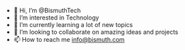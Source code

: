 - 👋 Hi, I’m @BismuthTech
- 👀 I’m interested in Technology
- 🌱 I’m currently learning a lot of new topics
- 💞️ I’m looking to collaborate on amazing ideas and projects
- 📫 How to reach me info@bismuth.com

<!---
BismuthTech/BismuthTech is a ✨ special ✨ repository because its `README.md` (this file) appears on your GitHub profile.
You can click the Preview link to take a look at your changes.
--->
